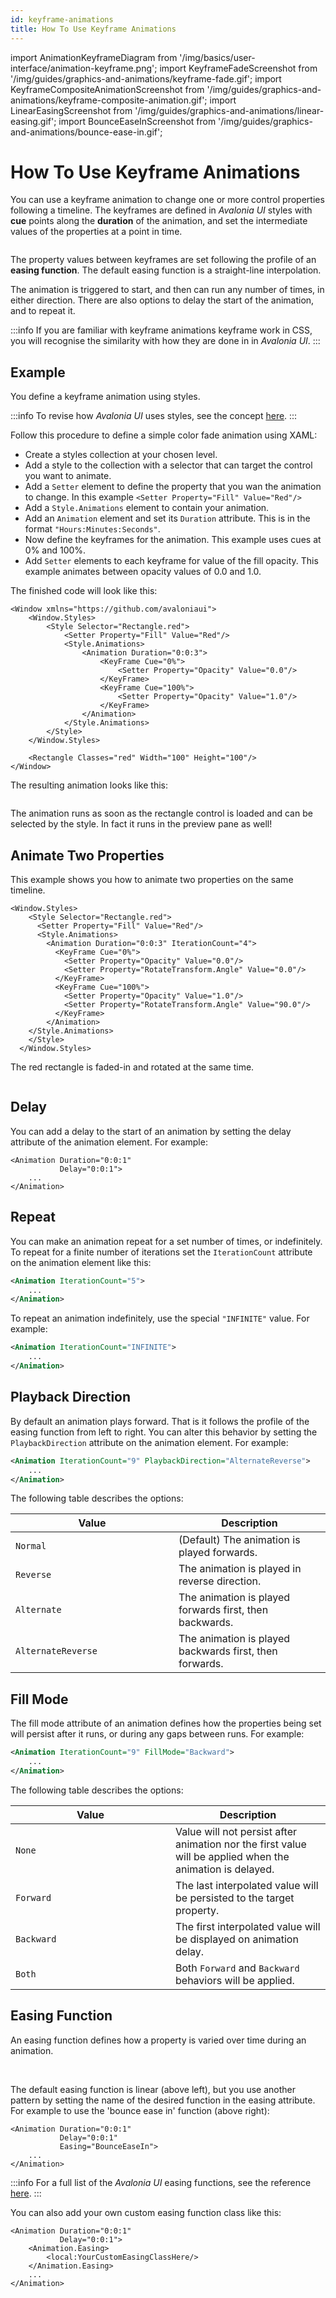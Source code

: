 ```yaml
---
id: keyframe-animations
title: How To Use Keyframe Animations
---
```


import AnimationKeyframeDiagram from '/img/basics/user-interface/animation-keyframe.png';
import KeyframeFadeScreenshot from '/img/guides/graphics-and-animations/keyframe-fade.gif';
import KeyframeCompositeAnimationScreenshot from '/img/guides/graphics-and-animations/keyframe-composite-animation.gif';
import LinearEasingScreenshot from '/img/guides/graphics-and-animations/linear-easing.gif';
import BounceEaseInScreenshot from '/img/guides/graphics-and-animations/bounce-ease-in.gif';

# How To Use Keyframe Animations

You can use a keyframe animation to change one or more control properties following a timeline. The keyframes are defined in _Avalonia UI_ styles with **cue** points along the **duration** of the animation, and set the intermediate values of the properties at a point in time.

<img src={AnimationKeyframeDiagram} alt=""/>

The property values between keyframes are set following the profile of an **easing function**. The default easing function is a straight-line interpolation.

The animation is triggered to start, and then can run any number of times, in either direction. There are also options to delay the start of the animation, and to repeat it.

:::info
If you are familiar with keyframe animations keyframe work in CSS, you will recognise the similarity with how they are done in in _Avalonia UI_.
:::

## Example

You define a keyframe animation using styles.

:::info
To revise how _Avalonia UI_ uses styles, see the concept [here](../../basics/user-interface/styling).
:::

Follow this procedure to define a simple color fade animation using XAML:

-  Create a styles collection at your chosen level.
-  Add a style to the collection with a selector that can target the control you want to animate.
-  Add a `Setter` element to define the property that you wan the animation to change. In this example `<Setter Property="Fill" Value="Red"/>`
-  Add a `Style.Animations` element to contain your animation.
-  Add an `Animation` element and set its `Duration` attribute. This is in the format `"Hours:Minutes:Seconds"`.
-  Now define the keyframes for the animation. This example uses cues at 0% and 100%.
-  Add `Setter` elements to each keyframe for value of the fill opacity. This example animates between opacity values of 0.0 and 1.0.

The finished code will look like this: 

```
<Window xmlns="https://github.com/avaloniaui">
    <Window.Styles>
        <Style Selector="Rectangle.red">
            <Setter Property="Fill" Value="Red"/>
            <Style.Animations>
                <Animation Duration="0:0:3"> 
                    <KeyFrame Cue="0%">
                        <Setter Property="Opacity" Value="0.0"/>
                    </KeyFrame>
                    <KeyFrame Cue="100%">
                        <Setter Property="Opacity" Value="1.0"/>
                    </KeyFrame>
                </Animation>
            </Style.Animations>
        </Style>
    </Window.Styles>

    <Rectangle Classes="red" Width="100" Height="100"/>
</Window>
```

The resulting animation looks like this:

<img src={KeyframeFadeScreenshot} alt=""/>

The animation runs as soon as the rectangle control is loaded and can be selected by the style. In fact it runs in the preview pane as well!

## Animate Two Properties

This example shows you how to animate two properties on the same timeline.

```markup
<Window.Styles>
    <Style Selector="Rectangle.red">
      <Setter Property="Fill" Value="Red"/>
      <Style.Animations>
        <Animation Duration="0:0:3" IterationCount="4">
          <KeyFrame Cue="0%">
            <Setter Property="Opacity" Value="0.0"/>
            <Setter Property="RotateTransform.Angle" Value="0.0"/>
          </KeyFrame>
          <KeyFrame Cue="100%"> 
            <Setter Property="Opacity" Value="1.0"/>
            <Setter Property="RotateTransform.Angle" Value="90.0"/>
          </KeyFrame>
        </Animation> 
    </Style.Animations>
    </Style>
  </Window.Styles>
```

The red rectangle is faded-in and rotated at the same time.

<img src={KeyframeCompositeAnimationScreenshot} alt=""/>

## Delay

You can add a delay to the start of an animation by setting the delay attribute of the animation element. For example:

```markup
<Animation Duration="0:0:1"
           Delay="0:0:1"> 
    ...
</Animation>
```

## Repeat

You can make an animation repeat for a set number of times, or indefinitely. To repeat for a finite number of iterations set the `IterationCount` attribute on the animation element like this:

```xml
<Animation IterationCount="5">
    ...
</Animation>
```

To repeat an animation indefinitely, use the special  `"INFINITE"` value. For example:

```xml
<Animation IterationCount="INFINITE">
    ...
</Animation>
```

## Playback Direction

By default an animation plays forward. That is it follows the profile of the easing function from left to right. You can alter this behavior by setting the `PlaybackDirection` attribute on the animation element. For example:

```xml
<Animation IterationCount="9" PlaybackDirection="AlternateReverse">
    ...
</Animation>
```

The following table describes the options:

<table><thead><tr><th width="245">Value</th><th>Description</th></tr></thead><tbody><tr><td><code>Normal</code></td><td>(Default) The animation is played forwards.</td></tr><tr><td><code>Reverse</code></td><td>The animation is played in reverse direction.</td></tr><tr><td><code>Alternate</code></td><td>The animation is played forwards first, then backwards.</td></tr><tr><td><code>AlternateReverse</code></td><td>The animation is played backwards first, then forwards.</td></tr></tbody></table>

## Fill Mode

The fill mode attribute of an animation defines how the properties being set will persist after it runs, or during any gaps between runs. For example:

```xml
<Animation IterationCount="9" FillMode="Backward">
    ...
</Animation>
```

The following table describes the options:

<table><thead><tr><th width="240">Value</th><th>Description</th></tr></thead><tbody><tr><td><code>None</code></td><td>Value will not persist after animation nor the first value will be applied when the animation is delayed.</td></tr><tr><td><code>Forward</code></td><td>The last interpolated value will be persisted to the target property.</td></tr><tr><td><code>Backward</code></td><td>The first interpolated value will be displayed on animation delay.</td></tr><tr><td><code>Both</code></td><td>Both <code>Forward</code> and <code>Backward</code> behaviors will be applied.</td></tr></tbody></table>

## Easing Function

An easing function defines how a property is varied over time during an animation.

<div>

<img src={LinearEasingScreenshot} alt=""/>

<img src={BounceEaseInScreenshot} alt=""/>

</div>

The default easing function is linear (above left), but you use another pattern by setting the name of the desired function in the easing attribute. For example to use the 'bounce ease in' function (above right):

```markup
<Animation Duration="0:0:1"
           Delay="0:0:1"
           Easing="BounceEaseIn"> 
    ...
</Animation>
```

:::info
For a full list of the _Avalonia UI_ easing functions, see the reference [here](../../reference/animation-settings.md).
:::

You can also add your own custom easing function class like this:

```markup
<Animation Duration="0:0:1"
           Delay="0:0:1">
    <Animation.Easing>
        <local:YourCustomEasingClassHere/>
    </Animation.Easing> 
    ...
</Animation>
```
